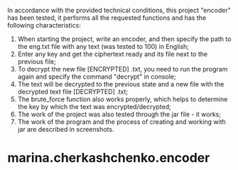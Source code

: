 In accordance with the provided technical conditions, this project "encoder" has been tested, it performs all the requested functions and has the following characteristics:
1) When starting the project, write an encoder, and then specify the path to the eng.txt file with any text (was tested to 100) in English;
2) Enter any key and get the ciphertext ready and its file next to the previous file;
3) To decrypt the new file [ENCRYPTED] .txt, you need to run the program again and specify the command "decrypt" in console;
4) The text will be decrypted to the previous state and a new file with the decrypted text file [DECRYPTED] .txt;
5) The brute_force function also works properly, which helps to determine the key by which the text was encrypted/decrypted;
6) The work of the project was also tested through the jar file - it works;
7) The work of the program and the process of creating and working with jar are described in screenshots.
# marina.cherkashchenko.encoder


